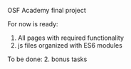 OSF Academy final project

For now is ready:
1. All pages with required functionality
2. js files organized with ES6 modules

To be done:
2. bonus tasks
